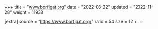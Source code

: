 +++
title = "www.borfigat.org"
date = "2022-03-22"
updated = "2022-11-28"
weight = 11938

[extra]
source = "https://www.borfigat.org/"
ratio = 54
size = 12
+++
